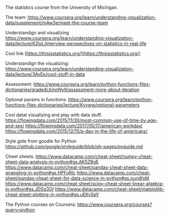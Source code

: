 The statistics course from the University of Michigan.

The team:
https://www.coursera.org/learn/understanding-visualization-data/supplement/mAw3e/meet-the-course-team

Understandign and visualizing
https://www.coursera.org/learn/understanding-visualization-data/lecture/K2loL/interview-perspectives-on-statistics-in-real-life

Cool link [https://thisisstatistics.org/](https://thisisstatistics.org/) 

Understandign the visualizing:
https://www.coursera.org/learn/understanding-visualization-data/lecture/3AvEp/cool-stuff-in-data

Assessment:
https://www.coursera.org/learn/python-functions-files-dictionaries/gradedLti/nnNy9/assessment-more-about-iteration

Optional params in functions:
https://www.coursera.org/learn/python-functions-files-dictionaries/lecture/Kyvww/optional-parameters

Cool datat visualizing and play with data stuff:
https://flowingdata.com/2015/11/30/most-common-use-of-time-by-age-and-sex/
https://flowingdata.com/2017/05/17/american-workday/
https://flowingdata.com/2015/12/15/a-day-in-the-life-of-americans/

Style gide from goodle for Python
https://github.com/google/styleguide/blob/gh-pages/pyguide.md

Cheet sheets:
https://www.datacamp.com/cheat-sheet/numpy-cheat-sheet-data-analysis-in-python#gs.AK5ZBgE
https://www.datacamp.com/cheat-sheet/pandas-cheat-sheet-data-wrangling-in-python#gs.HPFoRIc
https://www.datacamp.com/cheat-sheet/pandas-cheat-sheet-for-data-science-in-python#gs.oundfxM
https://www.datacamp.com/cheat-sheet/scipy-cheat-sheet-linear-algebra-in-python#gs.JDSg3OI
https://www.datacamp.com/cheat-sheet/matplotlib-cheat-sheet-plotting-in-python#gs.uEKySpY

The Python courses on Coursera:
https://www.coursera.org/courses?query=python





